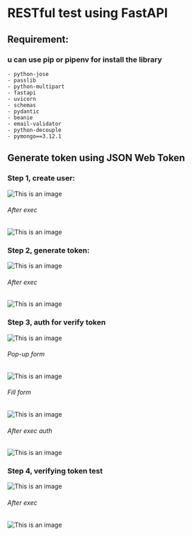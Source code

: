 # RESTful test using FastAPI

## Requirement:
### u can use pip or pipenv for install the library
```
- python-jose
- passlib
- python-multipart
- fastapi
- uvicorn
- schemas
- pydantic
- beanie
- email-validator
- python-decouple
- pymongo==3.12.1
```

## Generate token using JSON Web Token
### Step 1, create user:
![This is an image](/assets/create-user-before.png)

###### After exec
![This is an image](/assets/create-user-after.png)


### Step 2, generate token:
![This is an image](/assets/generate-token-before.png)

###### After exec
![This is an image](/assets/generate-token-after.png)


### Step 3, auth for verify token
![This is an image](/assets/auth.png)

###### Pop-up form
![This is an image](/assets/auth-form.png)

###### Fill form
![This is an image](/assets/auth-form-filled.png)

###### After exec auth
![This is an image](/assets/auth-success.png)


### Step 4, verifying token test
![This is an image](/assets/test-token-before.png)

###### After exec
![This is an image](/assets/test-token-after.png)
